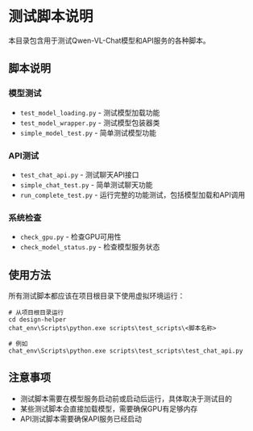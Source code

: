 # 测试脚本说明

本目录包含用于测试Qwen-VL-Chat模型和API服务的各种脚本。

## 脚本说明

### 模型测试

- `test_model_loading.py` - 测试模型加载功能
- `test_model_wrapper.py` - 测试模型包装器类
- `simple_model_test.py` - 简单测试模型功能

### API测试

- `test_chat_api.py` - 测试聊天API接口
- `simple_chat_test.py` - 简单测试聊天功能
- `run_complete_test.py` - 运行完整的功能测试，包括模型加载和API调用

### 系统检查

- `check_gpu.py` - 检查GPU可用性
- `check_model_status.py` - 检查模型服务状态

## 使用方法

所有测试脚本都应该在项目根目录下使用虚拟环境运行：

```
# 从项目根目录运行
cd design-helper
chat_env\Scripts\python.exe scripts\test_scripts\<脚本名称>

# 例如
chat_env\Scripts\python.exe scripts\test_scripts\test_chat_api.py
```

## 注意事项

- 测试脚本需要在模型服务启动前或启动后运行，具体取决于测试目的
- 某些测试脚本会直接加载模型，需要确保GPU有足够内存
- API测试脚本需要确保API服务已经启动 